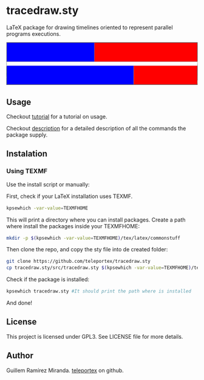 # tracedraw.sty
LaTeX package for drawing timelines oriented to represent parallel programs executions.

![](doc/img/example.png)

## Usage
Checkout [tutorial](doc/tutorial.md) for a tutorial on usage.

Checkout [description](doc/description.md) for a detailed description of all the commands the package supply.

## Instalation

### Using TEXMF

Use the install script or manually:

First, check if your LaTeX installation uses TEXMF.

```bash
kpsewhich -var-value=TEXMFHOME
```

This will print a directory where you can install packages.
Create a path where install the packages inside your TEXMFHOME:

```bash
mkdir -p $(kpsewhich -var-value=TEXMFHOME)/tex/latex/commonstuff
```
Then clone the repo, and copy the sty file into de created folder:

```bash
git clone https://github.com/teleportex/tracedraw.sty
cp tracedraw.sty/src/tracedraw.sty $(kpsewhich -var-value=TEXMFHOME)/tex/latex/commonstuff/
```

Check if the package is installed:
```bash
kpsewhich tracedraw.sty #It should print the path where is installed
```
And done!

## License
This project is licensed under GPL3. See LICENSE file for more details.

## Author
Guillem Ramírez Miranda. [teleportex](https://github.com/teleportex) on github.
